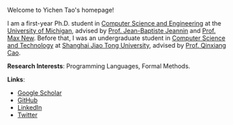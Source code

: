 Welcome to Yichen Tao's homepage!

I am a first-year Ph.D. student in [Computer Science and Engineering](https://cse.engin.umich.edu/) at the [University of Michigan](https://umich.edu/), advised by [Prof. Jean-Baptiste Jeannin](https://jeannin.github.io/) and [Prof. Max New](https://maxsnew.com/). 
Before that, I was an undergraduate student in [Computer Science and Technology](https://english.seiee.sjtu.edu.cn/) at [Shanghai Jiao Tong University](https://en.sjtu.edu.cn/), advised by [Prof. Qinxiang Cao](https://jhc.sjtu.edu.cn/people/members/faculty/qinxiang-cao.html).

**Research Interests**: Programming Languages, Formal Methods.

**Links**:
- [Google Scholar](https://scholar.google.com/citations?user=bWpMUNUAAAAJ&hl=en&oi=sra)
- [GitHub](https://github.com/ychtao)
- [LinkedIn](https://www.linkedin.com/in/yichen-tao-196478286/)
- [Twitter](https://twitter.com/Yichen_Tao_)
